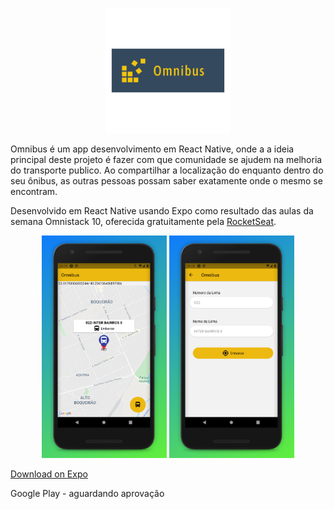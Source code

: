 <p align="center">
  <img src="https://github.com/haroldjose30/Omnibus/blob/master/Promo/logo_transparent.png" height="200" width="200">
</p>

Omnibus é um app desenvolvimento em React Native, onde a a ideia principal deste projeto é fazer com que comunidade se ajudem na melhoria do transporte publico.
Ao compartilhar a localização do enquanto dentro do seu ônibus, as outras pessoas possam saber exatamente onde o mesmo se encontram.

Desenvolvido em React Native usando Expo como resultado das aulas da semana Omnistack 10, oferecida gratuitamente pela [RocketSeat](https://rocketseat.com.br).

<p align="center">
  <img src="https://github.com/haroldjose30/Omnibus/blob/master/Promo/Phone%20Screenshot%202.jpg?raw=true" width="200">
  <img src="https://raw.githubusercontent.com/haroldjose30/Omnibus/master/Promo/Phone%20Screenshot%203.jpg" width="200">
</p>

[Download on Expo](https://expo.io/@haroldjose30/omnibus)

Google Play - aguardando aprovação

